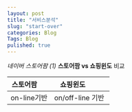```yaml
---
layout: post
title: "서비스분석"
slug: "start-over"
categories: Blog
Tags: Blog
pulished: true
---
```


_네이버 스토어팜 (1)_
**스토어팜 vs 쇼핑윈도** 비교

| 스토어팜      | 쇼핑윈도         |
| ------------ | ---------------- |
| on-line기반  | on/off-line 기반  |

  





